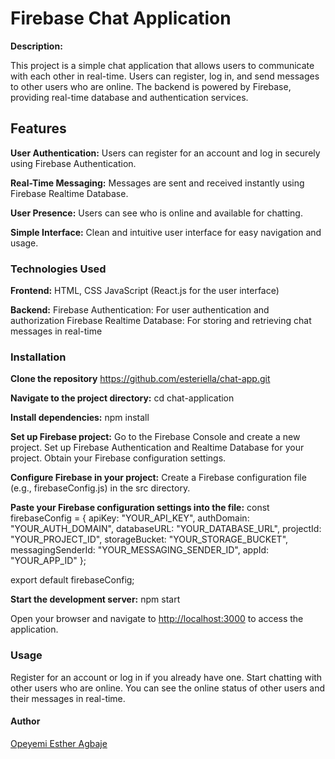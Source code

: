 # Firebase Chat Application

**Description:**

This project is a simple chat application that allows users to communicate with each other in real-time. Users can register, log in, and send messages to other users who are online. The backend is powered by Firebase, providing real-time database and authentication services.

## Features

**User Authentication:**
Users can register for an account and log in securely using Firebase Authentication.

**Real-Time Messaging:**
Messages are sent and received instantly using Firebase Realtime Database.

**User Presence:**
Users can see who is online and available for chatting.

**Simple Interface:**
Clean and intuitive user interface for easy navigation and usage.

### Technologies Used

**Frontend:**
HTML, CSS
JavaScript (React.js for the user interface)

**Backend:**
Firebase Authentication: For user authentication and authorization
Firebase Realtime Database: For storing and retrieving chat messages in real-time

### Installation

**Clone the repository**
 <https://github.com/esteriella/chat-app.git>

**Navigate to the project directory:**
cd chat-application

**Install dependencies:**
npm install

**Set up Firebase project:**
Go to the Firebase Console and create a new project.
Set up Firebase Authentication and Realtime Database for your project.
Obtain your Firebase configuration settings.

**Configure Firebase in your project:**
Create a Firebase configuration file (e.g., firebaseConfig.js) in the src directory.

**Paste your Firebase configuration settings into the file:**
const firebaseConfig = {
  apiKey: "YOUR_API_KEY",
  authDomain: "YOUR_AUTH_DOMAIN",
  databaseURL: "YOUR_DATABASE_URL",
  projectId: "YOUR_PROJECT_ID",
  storageBucket: "YOUR_STORAGE_BUCKET",
  messagingSenderId: "YOUR_MESSAGING_SENDER_ID",
  appId: "YOUR_APP_ID"
};

export default firebaseConfig;

**Start the development server:**
npm start

Open your browser and navigate to <http://localhost:3000> to access the application.

### Usage

Register for an account or log in if you already have one.
Start chatting with other users who are online.
You can see the online status of other users and their messages in real-time.

#### Author

[Opeyemi Esther Agbaje](https://github.com/esteriella)
